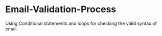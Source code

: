 # Email-Validation-Process
Using Conditional statements and loops for checking the valid syntax of email.

